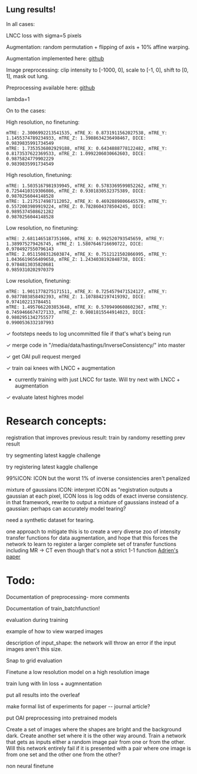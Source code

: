 ## Lung results!

In all cases: 

LNCC loss with sigma=5 pixels

Augmentation: random permutation + flipping of axis + 10% affine warping.

Augmentation implemented here: [github](https://github.com/HastingsGreer/ICON_lung/blob/d1576a0131c4d7783987ee6292ed13f07113a748/triple_deformable_lung.py##L68)

Image preprocessing: clip intensity to [-1000, 0], scale to [-1, 0], shift to [0, 1], mask out lung.

Preprocessing available here: [github](https://github.com/uncbiag/ICON/blob/545fb1cac7429b35c2447a351a44f5d870917834/src/icon_registration/pretrained_models/lung_ct.py##L33)

lambda=1

On to the cases:

High resolution, no finetuning:

```
mTRE: 2.3006992213541535, mTRE_X: 0.8731911562027538, mTRE_Y: 1.1455374789234933, mTRE_Z: 1.3988634236498467, DICE: 0.9839835991734549
mTRE: 1.7353536802929188, mTRE_X: 0.6434888778122482, mTRE_Y: 0.8173537622369533, mTRE_Z: 1.0992206030662603, DICE: 0.9875824779902229
0.9839835991734549
```

High resolution, finetuning:

```
mTRE: 1.5035167981939945, mTRE_X: 0.5783369599852262, mTRE_Y: 0.7254410319306086, mTRE_Z: 0.9301830532375389, DICE: 0.9870256044148528
mTRE: 1.2175174987112052, mTRE_X: 0.4692889806645579, mTRE_Y: 0.5572003989919224, mTRE_Z: 0.7828604378504245, DICE: 0.9895374508621282
0.9870256044148528
```

Low resolution, no finetuning:

```
mTRE: 2.6811465187351606, mTRE_X: 0.992520793545659, mTRE_Y: 1.389975279426745, mTRE_Z: 1.5807646716690722, DICE: 0.9704927550796143
mTRE: 2.0511508312603874, mTRE_X: 0.7512121502866995, mTRE_Y: 1.0436619656409658, mTRE_Z: 1.2434038192848738, DICE: 0.9784813035820681
0.9859310202970379
```

Low resolution, finetuning:

```
mTRE: 1.9011778275171511, mTRE_X: 0.7254579471524127, mTRE_Y: 0.9877803858492393, mTRE_Z: 1.1078842197419392, DICE: 0.974102213784451
mTRE: 1.4957662203853648, mTRE_X: 0.5709490608602367, mTRE_Y: 0.7459466674727133, mTRE_Z: 0.9081815544914023, DICE: 0.9802951342755577
0.9900536332107993
```



✓ footsteps needs to log uncommitted file if that's what's being run

✓ merge code in "/media/data/hastings/InverseConsistency/" into master

✓ get OAI pull request merged

✓ train oai knees with LNCC + augmentation

- currently training with just LNCC for taste. Will try next with LNCC + augmentation

✓ evaluate latest highres model



# Research concepts:

registration that improves previous result: train by randomy resetting prev result

try segmenting latest kaggle challenge

try registering latest kaggle challenge

99%ICON: ICON but the worst 1% of inverse consistencies aren't penalized

mixture of gaussians ICON:
	interpret ICON as "registration outputs a gaussian at each pixel, ICON loss is log odds of exact inverse consistency. 
	in that framework, rewrite to output a mixture of gaussians instead of a gaussian: perhaps can accurately model tearing?

need a synthetic dataset for tearing.

one approach to mitigate this is to create a very diverse zoo of intensity transfer functions for data augmentation, and hope that this forces the network to learn to register a larger complete set of transfer functions including MR -> CT even though that's not a strict 1-1 function [Adrien's paper](https://fairlydeep.slack.com/files/UKV1W0FDX/F03L71Z79PB/synthmorph_learning_contrast-invariant_registration_without_acquired_images.pdf)


# Todo:

Documentation of preprocessing- more comments

Documentation of train_batchfunction!

evaluation during training

example of how to view warped images

description of input_shape: the network will throw an error if the input images aren't this size.

Snap to grid evaluation

Finetune a low resolution model on a high resolution image

train lung with lin loss + augmnentation

put all results into the overleaf

make formal list of experiments for paper -- journal article?

put OAI preprocessing into pretrained models

Create a set of images where the shapes are bright and the background dark. Create another set where it is the other way around. Train a network that gets as inputs either a random image pair from one or from the other. Will this network entirely fail if it is presented with a pair where one image is from one set and the other one from the other?

non neural finetune


